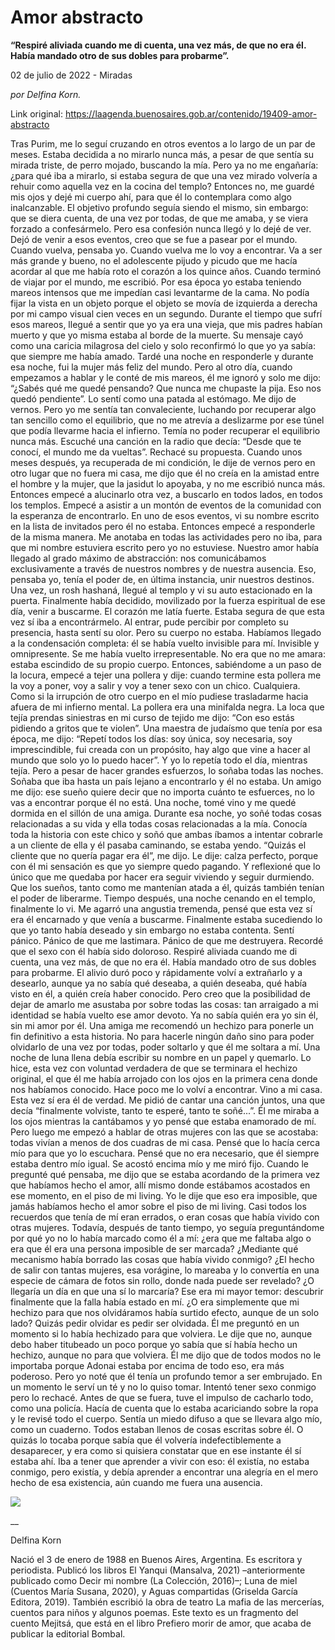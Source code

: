 # Amor abstracto

**“Respiré aliviada cuando me di cuenta, una vez más, de que no era él. Había mandado otro de sus dobles para probarme”.**

02 de julio de 2022 - Miradas

_por Delfina Korn._

Link original: https://laagenda.buenosaires.gob.ar/contenido/19409-amor-abstracto



Tras Purim, me lo seguí cruzando en otros eventos a lo largo de un par de meses. Estaba decidida a no mirarlo nunca más, a pesar de que sentía su mirada triste, de perro mojado, buscando la mía. Pero ya no me engañaría: ¿para qué iba a mirarlo, si estaba segura de que una vez mirado volvería a rehuir como aquella vez en la cocina del templo? Entonces no, me guardé mis ojos y dejé mi cuerpo ahí, para que él lo contemplara como algo inalcanzable. El objetivo profundo seguía siendo el mismo, sin embargo: que se diera cuenta, de una vez por todas, de que me amaba, y se viera forzado a confesármelo. Pero esa confesión nunca llegó y lo dejé de ver. Dejó de venir a esos eventos, creo que se fue a pasear por el mundo. Cuando vuelva, pensaba yo. Cuando vuelva me lo voy a encontrar. Va a ser más grande y bueno, no el adolescente pijudo y picudo que me hacía acordar al que me había roto el corazón a los quince años. Cuando terminó de viajar por el mundo, me escribió. Por esa época yo estaba teniendo mareos intensos que me impedían casi levantarme de la cama. No podía fijar la vista en un objeto porque el objeto se movía de izquierda a derecha por mi campo visual cien veces en un segundo. Durante el tiempo que sufrí esos mareos, llegué a sentir que yo ya era una vieja, que mis padres habían muerto y que yo misma estaba al borde de la muerte. Su mensaje cayó como una caricia milagrosa del cielo y solo reconfirmó lo que yo ya sabía: que siempre me había amado. Tardé una noche en responderle y durante esa noche, fui la mujer más feliz del mundo. Pero al otro día, cuando empezamos a hablar y le conté de mis mareos, él me ignoró y solo me dijo: “¿Sabés qué me quedé pensando? Que nunca me chupaste la pija. Eso nos quedó pendiente”. Lo sentí como una patada al estómago. Me dijo de vernos. Pero yo me sentía tan convaleciente, luchando por recuperar algo tan sencillo como el equilibrio, que no me atrevía a deslizarme por ese túnel que podía llevarme hacia el infierno. Temía no poder recuperar el equilibrio nunca más. Escuché una canción en la radio que decía: “Desde que te conocí, el mundo me da vueltas”. Rechacé su propuesta. Cuando unos meses después, ya recuperada de mi condición, le dije de vernos pero en otro lugar que no fuera mi casa, me dijo que él no creía en la amistad entre el hombre y la mujer, que la jasidut lo apoyaba, y no me escribió nunca más. Entonces empecé a alucinarlo otra vez, a buscarlo en todos lados, en todos los templos. Empecé a asistir a un montón de eventos de la comunidad con la esperanza de encontrarlo. En uno de esos eventos, vi su nombre escrito en la lista de invitados pero él no estaba. Entonces empecé a responderle de la misma manera. Me anotaba en todas las actividades pero no iba, para que mi nombre estuviera escrito pero yo no estuviese. Nuestro amor había llegado al grado máximo de abstracción: nos comunicábamos exclusivamente a través de nuestros nombres y de nuestra ausencia. Eso, pensaba yo, tenía el poder de, en última instancia, unir nuestros destinos. Una vez, un rosh hashaná, llegué al templo y vi su auto estacionado en la puerta. Finalmente había decidido, movilizado por la fuerza espiritual de ese día, venir a buscarme. El corazón me latía fuerte. Estaba segura de que esta vez sí iba a encontrármelo. Al entrar, pude percibir por completo su presencia, hasta sentí su olor. Pero su cuerpo no estaba. Habíamos llegado a la condensación completa: él se había vuelto invisible para mí. Invisible y omnipresente. Se me había vuelto irrepresentable. No era que no me amara: estaba escindido de su propio cuerpo. Entonces, sabiéndome a un paso de la locura, empecé a tejer una pollera y dije: cuando termine esta pollera me la voy a poner, voy a salir y voy a tener sexo con un chico. Cualquiera. Como si la irrupción de otro cuerpo en el mío pudiese trasladarme hacia afuera de mi infierno mental. La pollera era una minifalda negra. La loca que tejía prendas siniestras en mi curso de tejido me dijo: “Con eso estás pidiendo a gritos que te violen”. Una maestra de judaísmo que tenía por esa época, me dijo: “Repetí todos los días: soy única, soy necesaria, soy imprescindible, fui creada con un propósito, hay algo que vine a hacer al mundo que solo yo lo puedo hacer”. Y yo lo repetía todo el día, mientras tejía. Pero a pesar de hacer grandes esfuerzos, lo soñaba todas las noches. Soñaba que iba hasta un país lejano a encontrarlo y él no estaba. Un amigo me dijo: ese sueño quiere decir que no importa cuánto te esfuerces, no lo vas a encontrar porque él no está. Una noche, tomé vino y me quedé dormida en el sillón de una amiga. Durante esa noche, yo soñé todas cosas relacionadas a su vida y ella todas cosas relacionadas a la mía. Conocía toda la historia con este chico y soñó que ambas íbamos a intentar cobrarle a un cliente de ella y él pasaba caminando, se estaba yendo. “Quizás el cliente que no quería pagar era él”, me dijo. Le dije: calza perfecto, porque con él mi sensación es que yo siempre quedo pagando. Y reflexioné que lo único que me quedaba por hacer era seguir viviendo y seguir durmiendo. Que los sueños, tanto como me mantenían atada a él, quizás también tenían el poder de liberarme. Tiempo después, una noche cenando en el templo, finalmente lo vi. Me agarró una angustia tremenda, pensé que esta vez sí era él encarnado y que venía a buscarme. Finalmente estaba sucediendo lo que yo tanto había deseado y sin embargo no estaba contenta. Sentí pánico. Pánico de que me lastimara. Pánico de que me destruyera. Recordé que el sexo con él había sido doloroso. Respiré aliviada cuando me di cuenta, una vez más, de que no era él. Había mandado otro de sus dobles para probarme. El alivio duró poco y rápidamente volví a extrañarlo y a desearlo, aunque ya no sabía qué deseaba, a quién deseaba, qué había visto en él, a quién creía haber conocido. Pero creo que la posibilidad de dejar de amarlo me asustaba por sobre todas las cosas: tan arraigado a mi identidad se había vuelto ese amor devoto. Ya no sabía quién era yo sin él, sin mi amor por él. Una amiga me recomendó un hechizo para ponerle un fin definitivo a esta historia. No para hacerle ningún daño sino para poder olvidarlo de una vez por todas, poder soltarlo y que él me soltara a mí. Una noche de luna llena debía escribir su nombre en un papel y quemarlo. Lo hice, esta vez con voluntad verdadera de que se terminara el hechizo original, el que él me había arrojado con los ojos en la primera cena donde nos habíamos conocido. Hace poco me lo volví a encontrar. Vino a mi casa. Esta vez sí era él de verdad. Me pidió de cantar una canción juntos, una que decía “finalmente volviste, tanto te esperé, tanto te soñé...”. Él me miraba a los ojos mientras la cantábamos y yo pensé que estaba enamorado de mí. Pero luego me empezó a hablar de otras mujeres con las que se acostaba: todas vivían a menos de dos cuadras de mi casa. Pensé que lo hacía cerca mío para que yo lo escuchara. Pensé que no era necesario, que él siempre estaba dentro mío igual. Se acostó encima mío y me miró fijo. Cuando le pregunté qué pensaba, me dijo que se estaba acordando de la primera vez que habíamos hecho el amor, allí mismo donde estábamos acostados en ese momento, en el piso de mi living. Yo le dije que eso era imposible, que jamás habíamos hecho el amor sobre el piso de mi living. Casi todos los recuerdos que tenía de mí eran errados, o eran cosas que había vivido con otras mujeres. Todavía, después de tanto tiempo, yo seguía preguntándome por qué yo no lo había marcado como él a mí: ¿era que me faltaba algo o era que él era una persona imposible de ser marcada? ¿Mediante qué mecanismo había borrado las cosas que había vivido conmigo? ¿El hecho de salir con tantas mujeres, esa vorágine, lo mareaba y lo convertía en una especie de cámara de fotos sin rollo, donde nada puede ser revelado? ¿O llegaría un día en que una sí lo marcaría? Ese era mi mayor temor: descubrir finalmente que la falla había estado en mí. ¿O era simplemente que mi hechizo para que nos olvidáramos había surtido efecto, aunque de un solo lado? Quizás pedir olvidar es pedir ser olvidada. Él me preguntó en un momento si lo había hechizado para que volviera. Le dije que no, aunque debo haber titubeado un poco porque yo sabía que sí había hecho un hechizo, aunque no para que volviera. Él me dijo que de todos modos no le importaba porque Adonai estaba por encima de todo eso, era más poderoso. Pero yo noté que él tenía un profundo temor a ser embrujado. En un momento le serví un té y no lo quiso tomar. Intentó tener sexo conmigo pero lo rechacé. Antes de que se fuera, tuve el impulso de cacharlo todo, como una policía. Hacía de cuenta que lo estaba acariciando sobre la ropa y le revisé todo el cuerpo. Sentía un miedo difuso a que se llevara algo mío, como un cuaderno. Todos estaban llenos de cosas escritas sobre él. O quizás lo tocaba porque sabía que él volvería indefectiblemente a desaparecer, y era como si quisiera constatar que en ese instante él sí estaba ahí. Iba a tener que aprender a vivir con eso: él existía, no estaba conmigo, pero existía, y debía aprender a encontrar una alegría en el mero hecho de esa existencia, aún cuando me fuera una ausencia.




![](https://cdn.feater.me/files/images/296762/dfc98c5e-2f61-4fb5-be98-760ab4e067e1.JPG)




\_\_




Delfina Korn




Nació el 3 de enero de 1988 en Buenos Aires, Argentina. Es escritora y periodista. Publicó los libros El Yanqui (Mansalva, 2021) –anteriormente publicado como Decir mi nombre (La Colección, 2016)–; Luna de miel (Cuentos María Susana, 2020), y Aguas compartidas (Griselda García Editora, 2019). También escribió la obra de teatro La mafia de las mercerías, cuentos para niños y algunos poemas. Este texto es un fragmento del cuento Mejitsá, que está en el libro Prefiero morir de amor, que acaba de publicar la editorial Bombal.



